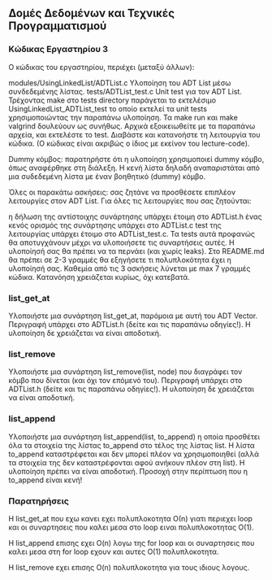 ## Δομές Δεδομένων και Τεχνικές Προγραμματισμού

### Κώδικας Εργαστηρίου 3

Ο κώδικας του εργαστηρίου, περιέχει (μεταξύ άλλων):

modules/UsingLinkedList/ADTList.c Υλοποίηση του ADT List μέσω συνδεδεμένης λίστας.
tests/ADTList_test.c Unit test για τον ADT List. Τρέχοντας make στο tests directory παράγεται το εκτελέσιμο UsingLinkedList_ADTList_test το οποίο εκτελεί τα unit tests χρησιμοποιώντας την παραπάνω υλοποίηση. Τα make run και make valgrind δουλεύουν ως συνήθως.
Αρχικά εξοικειωθείτε με τα παραπάνω αρχεία, και εκτελέστε το test. Διαβάστε και κατανοήστε τη λειτουργία του κώδικα. (Ο κώδικας είναι ακριβώς ο ίδιος με εκείνον του lecture-code).

Dummy κόμβος: παρατηρήστε ότι η υλοποίηση χρησιμοποιεί dummy κόμβο, όπως αναφέρθηκε στη διάλεξη. Η κενή λίστα δηλαδή αναπαριστάται από μια συδεδεμένη λίστα με έναν βοηθητικό (dummy) κόμβο.

Όλες οι παρακάτω ασκήσεις: σας ζητάνε να προσθέσετε επιπλέον λειτουργίες στον ADT List. Για όλες τις λειτουργίες που σας ζητούνται:

η δήλωση της αντίστοιχης συνάρτησης υπάρχει έτοιμη στο ADTList.h
ένας κενός ορισμός της συνάρτησης υπάρχει στο ADTList.c
test της λειτουργίας υπάρχει έτοιμο στο ADTList_test.c. Τα tests αυτά προφανώς θα αποτυγχάνουν μέχρι να υλοποιήσετε τις συναρτήσεις αυτές. Η υλοποίησή σας θα πρέπει να τα περνάει (και χωρίς leaks).
Στο README.md θα πρέπει σε 2-3 γραμμές θα εξηγήσετε τι πολυπλοκότητα έχει η υλοποίησή σας.
Καθεμία από τις 3 ασκήσεις λύνεται με max 7 γραμμές κώδικα. Κατανόηση χρειάζεται κυρίως, όχι κατεβατά.

### list_get_at
Υλοποιήστε μια συνάρτηση list_get_at, παρόμοια με αυτή του ADT Vector. Περιγραφή υπάρχει στο ADTList.h (δείτε και τις παραπάνω οδηγίες!). Η υλοποίηση δε χρειάζεται να είναι αποδοτική.

### list_remove
Υλοποιήστε μια συνάρτηση list_remove(list, node) που διαγράφει τον κόμβο που δίνεται (και όχι τον επόμενό του). Περιγραφή υπάρχει στο ADTList.h (δείτε και τις παραπάνω οδηγίες!). Η υλοποίηση δε χρειάζεται να είναι αποδοτική.

### list_append
Υλοποιήστε μια συνάρτηση list_append(list, to_append) η οποία προσθέτει όλα τα στοιχεία της λίστας to_append στο τέλος της λίστας list. Η λίστα to_append καταστρέφεται και δεν μπορεί πλέον να χρησιμοποιηθεί (αλλά τα στοιχεία της δεν καταστρέφονται αφού ανήκουν πλέον στη list). Η υλοποίηση πρέπει να είναι αποδοτική. Προσοχή στην περίπτωση που η to_append είναι κενή!

### Παρατηρήσεις
Η list_get_at που εχω κανει εχει πολυπλοκοτητα Ο(n) γιατι περιεχει loop και οι συναρτησεις που καλει μεσα στο loop ειναι πολυπλοκοτητας O(1).

H list_append επισης εχει O(n) λογω της for loop και οι συναρτησεις που καλει μεσα στη for loop εχουν και αυτες O(1) πολυπλοκοτητα.

H list_remove εχει επισης O(n) πολυπλοκοτητα για τους ιδιους λογους.
